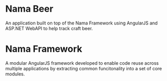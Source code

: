 # Nama Beer

An application built on top of the Nama Framework using AngularJS and ASP.NET WebAPI to help track craft beer.

# Nama Framework

A modular AngularJS framework developed to enable code reuse across multiple applications by extracting common funcitonality into a set of core modules.